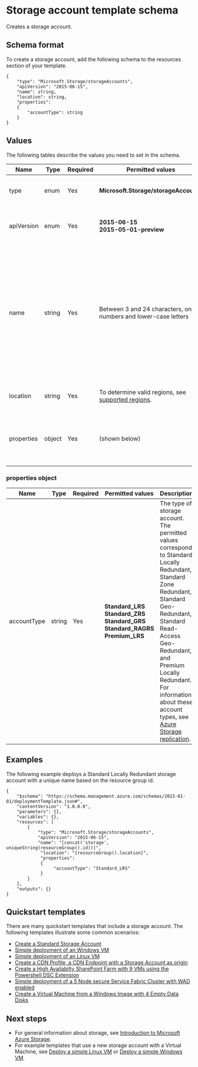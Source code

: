 <properties
   pageTitle="Resource Manager template for storage | Microsoft Azure"
   description="Shows the Resource Manager schema for deploying storage accounts through a template."
   services="azure-resource-manager,storage"
   documentationCenter="na"
   authors="tfitzmac"
   manager="wpickett"
   editor=""/>

<tags
   ms.service="azure-resource-manager"
   ms.devlang="na"
   ms.topic="article"
   ms.tgt_pltfrm="na"
   ms.workload="na"
   ms.date="01/04/2016"
   ms.author="tomfitz"/>

# Storage account template schema
Creates a storage account.

## Schema format
To create a storage account, add the following schema to the resources section of your template.

    {
        "type": "Microsoft.Storage/storageAccounts",
        "apiVersion": "2015-06-15",
        "name": string,
        "location": string,
        "properties": 
        {
            "accountType": string
        }
    }

## Values
The following tables describe the values you need to set in the schema.

| Name | Type | Required | Permitted values | Description |
| --- | --- | --- | --- | --- |
| type |enum |Yes |**Microsoft.Storage/storageAccounts** |The resource type to create. |
| apiVersion |enum |Yes |**2015-06-15** <br /> **2015-05-01-preview** |The API version to use for creating the resource. |
| name |string |Yes |Between 3 and 24 characters, only numbers and lower-case letters |The name of the storage account to create. The name must be unique across all of Azure. Consider using the [uniqueString](resource-group-template-functions.md#uniquestring) function with your naming convention as shown in the example below. |
| location |string |Yes |To determine valid regions, see [supported regions](resource-manager-supported-services.md#supported-regions). |The region to host the storage account. |
| properties |object |Yes |(shown below) |An object that specifies the type of storage account to create. |

### properties object
| Name | Type | Required | Permitted values | Description |
| --- | --- | --- | --- | --- |
| accountType |string |Yes |**Standard_LRS**<br />**Standard_ZRS**<br />**Standard_GRS**<br />**Standard_RAGRS**<br />**Premium_LRS** |The type of storage account. The permitted values correspond to Standard Locally Redundant, Standard Zone Redundant, Standard Geo-Redundant, Standard Read-Access Geo-Redundant, and Premium Locally Redundant. For information about these account types, see [Azure Storage replication](./storage/storage-redundancy.md). |

## Examples
The following example deploys a Standard Locally Redundant storage account with a unique name based on the resource group id.

    {
        "$schema": "https://schema.management.azure.com/schemas/2015-01-01/deploymentTemplate.json#",
        "contentVersion": "1.0.0.0",
        "parameters": {},
        "variables": {},
        "resources": [
            {
                "type": "Microsoft.Storage/storageAccounts",
                "apiVersion": "2015-06-15",
                "name": "[concat('storage', uniqueString(resourceGroup().id))]",
                 "location": "[resourceGroup().location]",
                 "properties": 
                 {
                      "accountType": "Standard_LRS"
                 }
            }
        ],
        "outputs": {}
    }

## Quickstart templates
There are many quickstart templates that include a storage account. The following templates illustrate some common scenarios:

* [Create a Standard Storage Account](https://github.com/Azure/azure-quickstart-templates/tree/master/101-storage-account-create)
* [Simple deployment of an Windows VM](https://github.com/Azure/azure-quickstart-templates/tree/master/101-vm-simple-windows)
* [Simple deployment of an Linux VM](https://github.com/Azure/azure-quickstart-templates/tree/master/101-vm-simple-linux)
* [Create a CDN Profile, a CDN Endpoint with a Storage Account as origin](https://github.com/Azure/azure-quickstart-templates/tree/master/201-cdn-with-storage-account)
* [Create a High Availabilty SharePoint Farm with 9 VMs using the Powershell DSC Extension](https://github.com/Azure/azure-quickstart-templates/tree/master/sharepoint-server-farm-ha)
* [Simple deployment of a 5 Node secure Service Fabric Cluster with WAD enabled](https://github.com/Azure/azure-quickstart-templates/tree/master/service-fabric-secure-cluster-5-node-1-nodetype-wad)
* [Create a Virtual Machine from a Windows Image with 4 Empty Data Disks](https://github.com/Azure/azure-quickstart-templates/tree/master/101-vm-multiple-data-disk)

## Next steps
* For general information about storage, see [Introduction to Microsoft Azure Storage](./storage/storage-introduction.md).
* For example templates that use a new storage account with a Virtual Machine, see [Deploy a simple Linux VM](https://azure.microsoft.com/documentation/templates/101-simple-linux-vm/) or [Deploy a simple Windows VM](https://azure.microsoft.com/documentation/templates/101-simple-windows-vm/).

